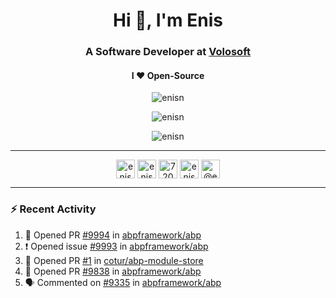 <h1 align="center">Hi 👋, I'm Enis</h1>
<h3 align="center">A Software Developer at <a href="https://volosoft.com/">Volosoft</a></h3>

<h4 align="center"> I ❤ Open-Source</h4>

<p align="center"> <img src="https://komarev.com/ghpvc/?username=enisn" alt="enisn" /> </p>

<p align="center">
<img src="https://github-readme-stats.vercel.app/api/top-langs/?username=enisn&layout=compact" alt="enisn" />
</p>

<p align="center">
<img src="https://github-readme-stats.vercel.app/api?username=enisn&show_icons=true&count_private=true" alt="enisn" />
</p>

<hr />

<p align="center">
<a href="https://dev.to/enisn" target="blank"><img align="center" src="https://cdn.jsdelivr.net/npm/simple-icons@3.0.1/icons/dev-dot-to.svg" alt="enisn" height="30" width="30" /></a>
<a href="https://twitter.com/enisnecipoglu" target="blank"><img align="center" src="https://cdn.jsdelivr.net/npm/simple-icons@3.0.1/icons/twitter.svg" alt="enisnecipoglu" height="30" width="30" /></a>
<a href="https://stackoverflow.com/users/7200126" target="blank"><img align="center" src="https://cdn.jsdelivr.net/npm/simple-icons@3.0.1/icons/stackoverflow.svg" alt="7200126" height="30" width="30" /></a>
<a href="https://instagram.com/enisnecipoglu" target="blank"><img align="center" src="https://cdn.jsdelivr.net/npm/simple-icons@3.0.1/icons/instagram.svg" alt="enisnecipoglu" height="30" width="30" /></a>
<a href="https://medium.com/@enis.necipoglu" target="blank"><img align="center" src="https://cdn.jsdelivr.net/npm/simple-icons@3.0.1/icons/medium.svg" alt="@enis.necipoglu" height="30" width="30" /></a>
</p>

<hr />

### :zap: Recent Activity

<!--START_SECTION:activity-->
1. 💪 Opened PR [#9994](https://github.com/abpframework/abp/pull/9994) in [abpframework/abp](https://github.com/abpframework/abp)
2. ❗️ Opened issue [#9993](https://github.com/abpframework/abp/issues/9993) in [abpframework/abp](https://github.com/abpframework/abp)
3. 💪 Opened PR [#1](https://github.com/cotur/abp-module-store/pull/1) in [cotur/abp-module-store](https://github.com/cotur/abp-module-store)
4. 💪 Opened PR [#9838](https://github.com/abpframework/abp/pull/9838) in [abpframework/abp](https://github.com/abpframework/abp)
5. 🗣 Commented on [#9335](https://github.com/abpframework/abp/issues/9335) in [abpframework/abp](https://github.com/abpframework/abp)
<!--END_SECTION:activity-->
